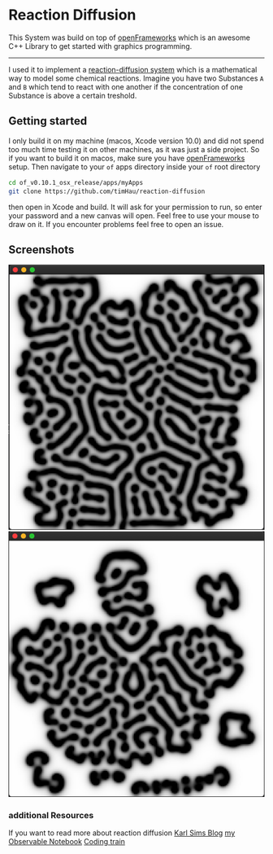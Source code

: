 # Reaction Diffusion

This System was build on top of [openFrameworks](https://openframeworks.cc/)
which is an awesome C++ Library to get started with graphics programming.

---
I used it to implement a [reaction-diffusion
system](https://en.wikipedia.org/wiki/Reaction%E2%80%93diffusion_system) which
is a mathematical way to model some chemical reactions. Imagine you have two
Substances `A` and `B` which tend to react with one another if the concentration of
one Substance is above a certain treshold.

## Getting started
I only build it on my machine (macos, Xcode version 10.0) and did not spend too much time testing it on
other machines, as it was just a side project. 
So if you want to build it on macos, make sure you have
[openFrameworks](https://openframeworks.cc/) setup. Then navigate to your `of`
apps directory inside your `of` root directory

``` sh
cd of_v0.10.1_osx_release/apps/myApps
git clone https://github.com/timHau/reaction-diffusion
```

then open in Xcode and build. It will ask for your permission to run, so enter
your password and a new canvas will open. Feel free to use your mouse to draw on
it. If you encounter problems feel free to open an issue.

## Screenshots
![01](./img/01.png)
![02](./img/02.png)


### additional Resources
If you want to read more about reaction diffusion
[Karl Sims Blog](http://karlsims.com/rd.html)
[my Observable Notebook](https://observablehq.com/@timhau/reaction-diffusion)
[Coding train](https://www.youtube.com/watch?v=BV9ny785UNc)
